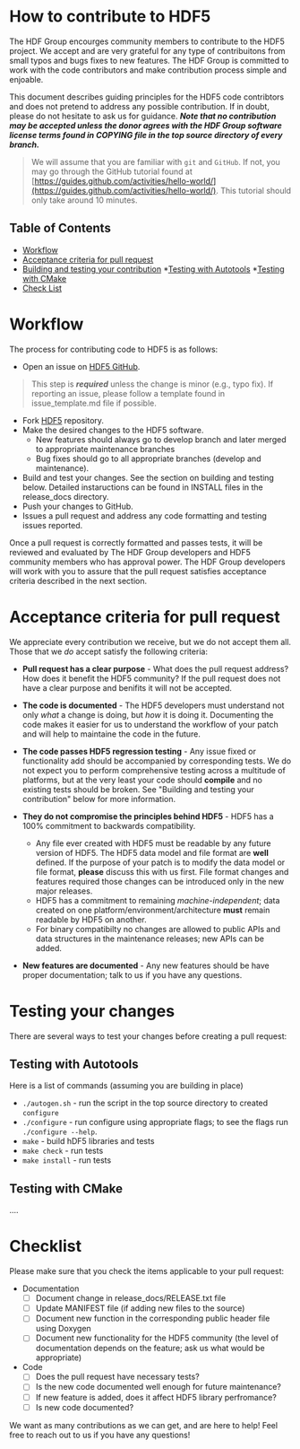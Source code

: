 # How to contribute to HDF5

The HDF Group encourges community members to contribute to the HDF5 project. We accept and are very grateful for any type of contribuitons 
from small typos and bugs fixes to new features. The HDF Group is committed to work with the code contributors and make contribution process simple and enjoable.

This document describes guiding principles for the HDF5 code contribtors and does not pretend to address any possible 
contribution. If in doubt, please do not hesitate to ask us for guidance. 
***Note that no contribution may be accepted unless the donor agrees with the HDF Group software license terms
found in COPYING file in the top source directory of every branch.***


> We will assume that you are familiar with `git` and `GitHub`.  If not, you may go through the GitHub tutorial found at [https://guides.github.com/activities/hello-world/](https://guides.github.com/activities/hello-world/).  This tutorial should only take around 10 minutes.

## Table of Contents

* [Workflow](#workflow)
* [Acceptance criteria for pull request](#criteria)
* [Building and testing your contribution](#testing)
	*[Testing with Autotools](#autotools)
	*[Testing with CMake](#cmake)
* [Check List](#checklist)

# Workflow <A NAME="workflow"></A>

The process for contributing code to HDF5 is as follows:

* Open an issue on [HDF5 GitHub](https://github.com/HDFGroup/hdf5/issues).

> This step is ***required*** unless the change is minor (e.g., typo fix). If reporting an issue, please follow a template found in issue_template.md file if possible.  

* Fork [HDF5](https://github.com/HDFGroup/hdf5) repository.
* Make the desired changes to the HDF5 software.
	* New features should always go to develop branch and later merged to appropriate maintenance branches
	* Bug fixes should go to all appropriate branches (develop and maintenance). 
* Build and test your changes. See the section on building and testing below. Detailed instaructions can be found in INSTALL files in the release_docs directory.
* Push your changes to GitHub.
* Issues a pull request and address any code formatting and testing issues reported.

Once a pull request is correctly formatted and passes tests, it will be reviewed and evaluated by The HDF Group developers and HDF5 community members who has approval power.
The HDF Group developers will work with you to assure that the pull request satisfies acceptance criteria described in the next section. 

# Acceptance criteria for pull request <A NAME="criteria"></A>

We appreciate every contribution we receive, but we do not accept them all.  Those that we *do* accept satisfy the following criteria:

* **Pull request has a clear purpose** - What does the pull request address? How does it benefit the HDF5 community? 
If the pull request does not have a clear purpose and benifits it will not be accepted. 

* **The code is documented** - The HDF5 developers must understand not only *what* a change is doing, but *how* it is doing it.  Documenting the code makes it easier for us to understand the workflow of your patch and will help to maintaine the code in the future. 

* **The code passes HDF5 regression testing** - Any issue fixed or functionality add should be accompanied by corresponding tests. We do not expect you to perform comprehensive testing across a multitude of platforms, but at the very least your code should **compile** and 
no existing tests should be broken.  See "Building and testing your contribution" below for more information.

* **They do not compromise the principles behind HDF5** - HDF5 has a 100% commitment to backwards compatibility.  
	* Any file ever created with HDF5 must be readable by any future version of HDF5.  The HDF5 data model and file format are **well** defined.  If the purpose of your patch  is to modify the data model or file format, **please** discuss this with us first. File format changes and features required those changes can be introduced only in the new major releases. 
	* HDF5 has a commitment to remaining *machine-independent*; data created on one platform/environment/architecture **must** remain readable by HDF5 on another. 
	* For binary compatibilty no changes are allowed to public APIs and data structures in the maintenance releases; new APIs can be added.

* **New features are documented** - Any new features should be have proper documentation; talk to us if you have any questions.
# Testing your changes <A NAME="testing"></A>

There are several ways to test your changes before creating a pull request:

## Testing with Autotools <A NAME="autotools"></A>

Here is a list of commands (assuming you are building in place)
* `./autogen.sh`	- run the script in the top source directory to created `configure` 
* `./configure`		- run configure using appropriate flags; to see the flags run `./configure --help`.
* `make`		- build hDF5 libraries and tests
* `make check`		- run tests
* `make install`	- run tests

## Testing with CMake <A NAME="cmake"></A>
....


# Checklist <A NAME="checklist"></A>

Please make sure that you check the items applicable to your pull request:

* Documentation
  * [ ] Document change in release_docs/RELEASE.txt file
  * [ ] Update MANIFEST file (if adding new files to the source)
  * [ ] Document new function in the corresponding public header file using Doxygen
  * [ ] Document new functionality for the HDF5 community (the level of documentation depends on the feature; ask us what would be appropriate)
* Code 
  * [ ] Does the pull request have necessary tests?
  * [ ] Is the new code documented well enough for future maintenance?
  * [ ] If new feature is added, does it affect HDF5 library perfromance?
  * [ ] Is new code documented?

We want as many contributions as we can get, and are here to help!  Feel free to reach out to us if you have any questions!

